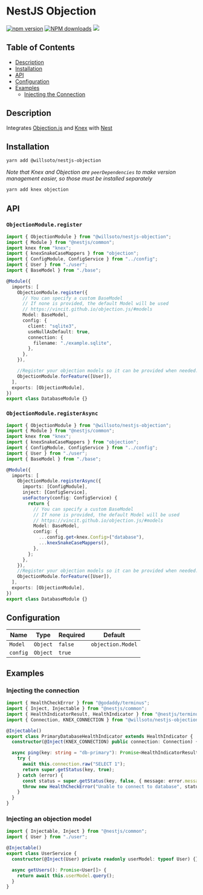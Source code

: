 # NestJS Objection

[![npm version](https://badge.fury.io/js/%40willsoto%2Fnestjs-objection.svg)](https://badge.fury.io/js/%40willsoto%2Fnestjs-objection)
[![NPM downloads](https://img.shields.io/npm/dt/@willsoto/nestjs-objection.svg)](https://www.npmjs.com/package/@willsoto/nestjs-objection)
![](https://github.com/willsoto/nestjs-objection/workflows/tests/badge.svg)

## Table of Contents

- [Description](#description)
- [Installation](#installation)
- [API](#api)
- [Configuration](#configuration)
- [Examples](#examples)
  - [Injecting the Connection](#injecting-the-connection)

## Description

Integrates [Objection.js](https://vincit.github.io/objection.js/) and [Knex](https://knexjs.org/) with [Nest](https://nestjs.com/)

## Installation

```bash
yarn add @willsoto/nestjs-objection
```

_Note that Knex and Objection are `peerDependencies` to make version management easier, so those must be installed separately_

```bash
yarn add knex objection
```

## API

### `ObjectionModule.register`

```typescript
import { ObjectionModule } from "@willsoto/nestjs-objection";
import { Module } from "@nestjs/common";
import knex from "knex";
import { knexSnakeCaseMappers } from "objection";
import { ConfigModule, ConfigService } from "../config";
import { User } from "./user";
import { BaseModel } from "./base";

@Module({
  imports: [
    ObjectionModule.register({
      // You can specify a custom BaseModel
      // If none is provided, the default Model will be used
      // https://vincit.github.io/objection.js/#models
      Model: BaseModel,
      config: {
        client: "sqlite3",
        useNullAsDefault: true,
        connection: {
          filename: "./example.sqlite",
        },
      },
    }),

    //Register your objection models so it can be provided when needed.
    ObjectionModule.forFeature([User]),
  ],
  exports: [ObjectionModule],
})
export class DatabaseModule {}
```

### `ObjectionModule.registerAsync`

```typescript
import { ObjectionModule } from "@willsoto/nestjs-objection";
import { Module } from "@nestjs/common";
import knex from "knex";
import { knexSnakeCaseMappers } from "objection";
import { ConfigModule, ConfigService } from "../config";
import { User } from "./user";
import { BaseModel } from "./base";

@Module({
  imports: [
    ObjectionModule.registerAsync({
      imports: [ConfigModule],
      inject: [ConfigService],
      useFactory(config: ConfigService) {
        return {
          // You can specify a custom BaseModel
          // If none is provided, the default Model will be used
          // https://vincit.github.io/objection.js/#models
          Model: BaseModel,
          config: {
            ...config.get<knex.Config>("database"),
            ...knexSnakeCaseMappers(),
          },
        };
      },
    }),
    //Register your objection models so it can be provided when needed.
    ObjectionModule.forFeature([User]),
  ],
  exports: [ObjectionModule],
})
export class DatabaseModule {}
```

## Configuration

| Name     | Type     | Required | Default           |
| -------- | -------- | -------- | ----------------- |
| `Model`  | `Object` | `false`  | `objection.Model` |
| `config` | `Object` | `true`   |                   |

## Examples

### Injecting the connection

```ts
import { HealthCheckError } from "@godaddy/terminus";
import { Inject, Injectable } from "@nestjs/common";
import { HealthIndicatorResult, HealthIndicator } from "@nestjs/terminus";
import { Connection, KNEX_CONNECTION } from "@willsoto/nestjs-objection";

@Injectable()
export class PrimaryDatabaseHealthIndicator extends HealthIndicator {
  constructor(@Inject(KNEX_CONNECTION) public connection: Connection) {}

  async ping(key: string = "db-primary"): Promise<HealthIndicatorResult> {
    try {
      await this.connection.raw("SELECT 1");
      return super.getStatus(key, true);
    } catch (error) {
      const status = super.getStatus(key, false, { message: error.message });
      throw new HealthCheckError("Unable to connect to database", status);
    }
  }
}
```

### Injecting an objection model

```ts
import { Injectable, Inject } from "@nestjs/common";
import { User } from "./user";

@Injectable()
export class UserService {
  constructor(@Inject(User) private readonly userModel: typeof User) {}

  async getUsers(): Promise<User[]> {
    return await this.userModel.query();
  }
}
```
